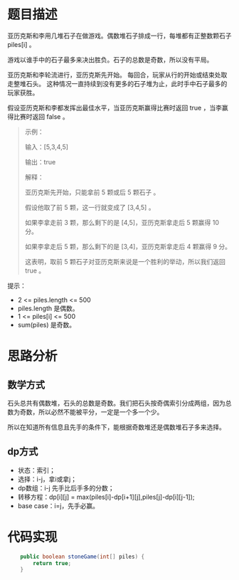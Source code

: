 # 题目描述
亚历克斯和李用几堆石子在做游戏。偶数堆石子排成一行，每堆都有正整数颗石子 piles[i] 。

游戏以谁手中的石子最多来决出胜负。石子的总数是奇数，所以没有平局。

亚历克斯和李轮流进行，亚历克斯先开始。 每回合，玩家从行的开始或结束处取走整堆石头。 这种情况一直持续到没有更多的石子堆为止，此时手中石子最多的玩家获胜。

假设亚历克斯和李都发挥出最佳水平，当亚历克斯赢得比赛时返回 true ，当李赢得比赛时返回 false 。

 

> 示例：
> 
> 输入：[5,3,4,5]
> 
> 输出：true
> 
> 解释：
> 
> 亚历克斯先开始，只能拿前 5 颗或后 5 颗石子 。
> 
> 假设他取了前 5 颗，这一行就变成了 [3,4,5] 。
> 
> 如果李拿走前 3 颗，那么剩下的是 [4,5]，亚历克斯拿走后 5 颗赢得 10 分。
> 
> 如果李拿走后 5 颗，那么剩下的是 [3,4]，亚历克斯拿走后 4 颗赢得 9 分。
> 
> 这表明，取前 5 颗石子对亚历克斯来说是一个胜利的举动，所以我们返回 true 。
 

提示：

- 2 <= piles.length <= 500
- piles.length 是偶数。
- 1 <= piles[i] <= 500
- sum(piles) 是奇数。


# 思路分析
## 数学方式
石头总共有偶数堆，石头的总数是奇数。我们把石头按奇偶索引分成两组，因为总数为奇数，所以必然不能被平分，一定是一个多一个少。

所以在知道所有信息且先手的条件下，能根据奇数堆还是偶数堆石子多来选择。

## dp方式
- 状态：索引；
- 选择：i-j，拿i或拿j；
- dp数组：i-j 先手比后手多的分数；
- 转移方程：dp[i][j] = max(piles[i]-dp[i+1][j],piles[j]-dp[i][j-1]);
- base case：i=j，先手必赢。


# 代码实现
```java
    public boolean stoneGame(int[] piles) {
        return true;
    }
```

